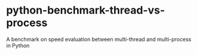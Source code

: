 # python-benchmark-thread-vs-process
A benchmark on speed evaluation between multi-thread and multi-process in Python
